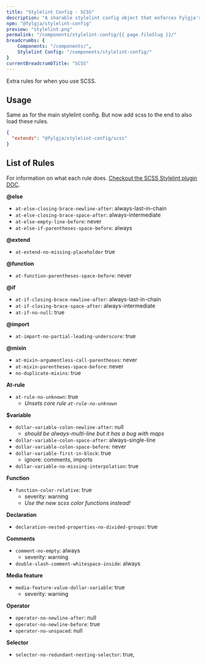 ```yaml
---
title: "Stylelint Config - SCSS"
description: "A sharable stylelint config object that enforces Fylgja's SCSS/SASS CSS rules."
npm: "@fylgja/stylelint-config"
preview: "stylelint.png"
permalink: "/components/stylelint-config/{{ page.fileSlug }}/"
breadcrumbs: {
    Components: "/components/",
    Stylelint Config: "/components/stylelint-config/"
}
currentBreadcrumbTitle: "SCSS"
---
```


Extra rules for when you use SCSS.

## Usage

Same as for the main stylelint config.
But now add scss to the end to also load these rules.

```json
{
  "extends": "@fylgja/stylelint-config/scss"
}
```

## List of Rules

For information on what each rule does.
[Checkout the SCSS Stylelint plugin DOC](https://github.com/kristerkari/stylelint-scss/blob/master/src/rules).

**@else**

- `at-else-closing-brace-newline-after`: always-last-in-chain
- `at-else-closing-brace-space-after`: always-intermediate
- `at-else-empty-line-before`: never
- `at-else-if-parentheses-space-before`: always

**@extend**

- `at-extend-no-missing-placeholder` true

**@function**

- `at-function-parentheses-space-before`: never

**@if**

- `at-if-closing-brace-newline-after`: always-last-in-chain
- `at-if-closing-brace-space-after`: always-intermediate
- `at-if-no-null`: true

**@import**

- `at-import-no-partial-leading-underscore`: true

**@mixin**

- `at-mixin-argumentless-call-parentheses`: never
- `at-mixin-parentheses-space-before`: never
- `no-duplicate-mixins`: true

**At-rule**

- `at-rule-no-unknown`: true
  - _Unsets core rule `at-rule-no-unknown`_

**$variable**

- `dollar-variable-colon-newline-after`: null
  - _should be always-multi-line but it has a bug with maps_
- `dollar-variable-colon-space-after`: always-single-line
- `dollar-variable-colon-space-before`: never
- `dollar-variable-first-in-block`: true
  - ignore: comments, imports
- `dollar-variable-no-missing-interpolation`: true

**Function**

- `function-color-relative`: true
  - severity: warning
  - _Use the new scss color functions instead!_

**Declaration**
- `declaration-nested-properties-no-divided-groups`: true

**Comments**

- `comment-no-empty`: always
  - severity: warning
- `double-slash-comment-whitespace-inside`: always

**Media feature**

- `media-feature-value-dollar-variable`: true
  - severity: warning

**Operator**

- `operator-no-newline-after`: null
- `operator-no-newline-before`: true
- `operator-no-unspaced`: null

**Selector**

- `selector-no-redundant-nesting-selector`: true,
